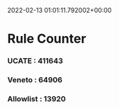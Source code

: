 2022-02-13 01:01:11.792002+00:00
# Rule Counter 
 ### UCATE : 411643

 ### Veneto : 64906

 ### Allowlist : 13920